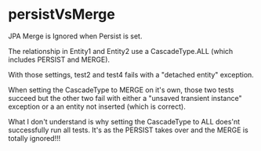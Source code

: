# persistVsMerge
JPA Merge is Ignored when Persist is set.

The relationship in Entity1 and Entity2 use a CascadeType.ALL (which includes PERSIST and MERGE).

With those settings, test2 and test4 fails with a "detached entity" exception.

When setting the CascadeType to MERGE on it's own, those two tests succeed but the other two fail with either a "unsaved transient instance" exception or a an entity not inserted (which is correct).

What I don't understand is why setting the CascadeType to ALL does'nt successfully run all tests. It's as the PERSIST takes over and the MERGE is totally ignored!!!
